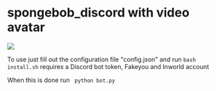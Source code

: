 # spongebob_discord with video avatar
![](https://raw.githubusercontent.com/atorsvn/spongebob_discord/main/ezgif.com-video-to-gif.gif)

To use just fill out the configuration file "config.json" and run 
```bash install.sh```
requires a Discord bot token, Fakeyou and Inworld account

When this is done run ```
python bot.py```
